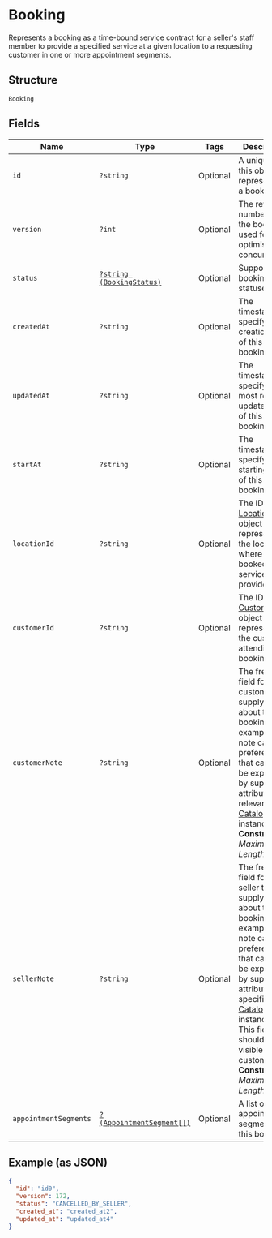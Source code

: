 
# Booking

Represents a booking as a time-bound service contract for a seller's staff member to provide a specified service
at a given location to a requesting customer in one or more appointment segments.

## Structure

`Booking`

## Fields

| Name | Type | Tags | Description | Getter | Setter |
|  --- | --- | --- | --- | --- | --- |
| `id` | `?string` | Optional | A unique ID of this object representing a booking. | getId(): ?string | setId(?string id): void |
| `version` | `?int` | Optional | The revision number for the booking used for optimistic concurrency. | getVersion(): ?int | setVersion(?int version): void |
| `status` | [`?string (BookingStatus)`](/doc/models/booking-status.md) | Optional | Supported booking statuses. | getStatus(): ?string | setStatus(?string status): void |
| `createdAt` | `?string` | Optional | The timestamp specifying the creation time of this booking. | getCreatedAt(): ?string | setCreatedAt(?string createdAt): void |
| `updatedAt` | `?string` | Optional | The timestamp specifying the most recent update time of this booking. | getUpdatedAt(): ?string | setUpdatedAt(?string updatedAt): void |
| `startAt` | `?string` | Optional | The timestamp specifying the starting time of this booking. | getStartAt(): ?string | setStartAt(?string startAt): void |
| `locationId` | `?string` | Optional | The ID of the [Location](#type-location) object representing the location where the booked service is provided. | getLocationId(): ?string | setLocationId(?string locationId): void |
| `customerId` | `?string` | Optional | The ID of the [Customer](#type-Customer) object representing the customer attending this booking | getCustomerId(): ?string | setCustomerId(?string customerId): void |
| `customerNote` | `?string` | Optional | The free-text field for the customer to supply notes about the booking. For example, the note can be preferences that cannot be expressed by supported attributes of a relevant [CatalogObject](#type-CatalogObject) instance.<br>**Constraints**: *Maximum Length*: `4096` | getCustomerNote(): ?string | setCustomerNote(?string customerNote): void |
| `sellerNote` | `?string` | Optional | The free-text field for the seller to supply notes about the booking. For example, the note can be preferences that cannot be expressed by supported attributes of a specific [CatalogObject](#type-CatalogObject) instance.<br>This field should not be visible to customers.<br>**Constraints**: *Maximum Length*: `4096` | getSellerNote(): ?string | setSellerNote(?string sellerNote): void |
| `appointmentSegments` | [`?(AppointmentSegment[])`](/doc/models/appointment-segment.md) | Optional | A list of appointment segments for this booking. | getAppointmentSegments(): ?array | setAppointmentSegments(?array appointmentSegments): void |

## Example (as JSON)

```json
{
  "id": "id0",
  "version": 172,
  "status": "CANCELLED_BY_SELLER",
  "created_at": "created_at2",
  "updated_at": "updated_at4"
}
```


